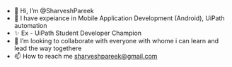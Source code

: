 - 👋 Hi, I’m @SharveshPareek
- 👀 I have expeiance in Mobile Application Development (Android), UiPath automation
- ✨ Ex - UiPath Student Developer Champion
- 💞️ I’m looking to collaborate with everyone with whome i can learn and lead the way togethere
- 📫 How to reach me sharveshpareek@gmail.com

<!---
SharveshPareek/SharveshPareek is a ✨ special ✨ repository because its `README.md` (this file) appears on your GitHub profile.
You can click the Preview link to take a look at your changes.

- 🌱 I’m currently learning Robotic Process Automation
--->
